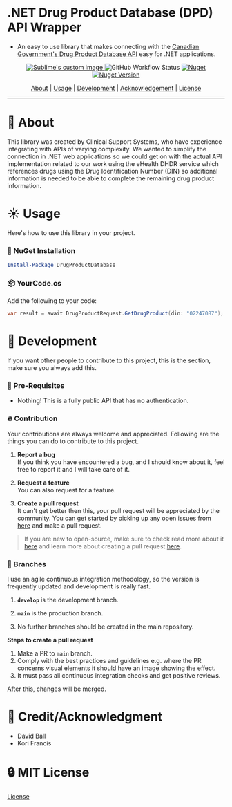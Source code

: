 ﻿# .NET Drug Product Database (DPD) API Wrapper

- An easy to use library that makes connecting with the [Canadian Government's Drug Product Database API](https://health-products.canada.ca/api/documentation/dpd-documentation-en.html) easy for .NET applications.

<p align="center">
  <a href="https://github.com/Clinical-Support-Systems/canadian-drug-product-database/actions/workflows/nuget_publish.yml">
    <img src="https://github.com/Clinical-Support-Systems/canadian-drug-product-database/actions/workflows/nuget_publish.yml/badge.svg" alt="Sublime's custom image"/>
  </a>
  <img alt="GitHub Workflow Status" src="https://img.shields.io/github/workflow/status/Clinical-Support-Systems/oneid-oauth-middleware/CI">
  <a href="https://www.nuget.org/packages/DrugProductDatabase/" target="_blank" alt="DrugProductDatabase at NuGet"><img alt="Nuget" src="https://img.shields.io/nuget/dt/DrugProductDatabase"></a>
  <a href="https://www.nuget.org/packages/DrugProductDatabase/" target="_blank" alt="DrugProductDatabase at NuGet"><img alt="Nuget Version" src="https://img.shields.io/nuget/v/DrugProductDatabase"></a>
</p>

<p align="center">
    <a href="#beginner-about">About</a> |
    <a href="#sunny-usage">Usage</a> |
    <a href="#wrench-development">Development</a> |    
    <a href="#star2-creditacknowledgment">Acknowledgement</a> |
    <a href="#lock-mit-license">License</a>
</p>

---

# :beginner: About
This library was created by Clinical Support Systems, who have experience integrating with APIs of varying complexity. We wanted to simplify the connection in .NET web applications so we could get on with the actual API implementation related to our work using the eHealth DHDR service which references drugs using the Drug Identification Number (DIN) so additional information is needed to be able to complete the remaining drug product information.

# :sunny: Usage
Here's how to use this library in your project.

###  :electric_plug: NuGet Installation

```powershell
Install-Package DrugProductDatabase
```

###  :package: YourCode.cs

Add the following to your code:

```csharp
var result = await DrugProductRequest.GetDrugProduct(din: "02247087");
```

#  :wrench: Development
If you want other people to contribute to this project, this is the section, make sure you always add this.

### :notebook: Pre-Requisites

- Nothing! This is a fully public API that has no authentication.

 ###  :fire: Contribution

 Your contributions are always welcome and appreciated. Following are the things you can do to contribute to this project.

 1. **Report a bug** <br>
 If you think you have encountered a bug, and I should know about it, feel free to report it and I will take care of it.

 2. **Request a feature** <br>
 You can also request for a feature.

 3. **Create a pull request** <br>
 It can't get better then this, your pull request will be appreciated by the community. You can get started by picking up any open issues from [here](https://github.com/Clinical-Support-Systems/oneid-oauth-middleware/issues) and make a pull request.

 > If you are new to open-source, make sure to check read more about it [here](https://www.digitalocean.com/community/tutorial_series/an-introduction-to-open-source) and learn more about creating a pull request [here](https://www.digitalocean.com/community/tutorials/how-to-create-a-pull-request-on-github).


 ### :cactus: Branches

 I use an agile continuous integration methodology, so the version is frequently updated and development is really fast.

1. **`develop`** is the development branch.

2. **`main`** is the production branch.

4. No further branches should be created in the main repository.

**Steps to create a pull request**

1. Make a PR to `main` branch.
2. Comply with the best practices and guidelines e.g. where the PR concerns visual elements it should have an image showing the effect.
3. It must pass all continuous integration checks and get positive reviews.

After this, changes will be merged.

# :star2: Credit/Acknowledgment
 * David Ball
 * Kori Francis

#  :lock: MIT License

[License](https://raw.githubusercontent.com/Clinical-Support-Systems/canadian-drug-product-database/main/LICENSE?token=AAAQP5WQ2DTNHWIGPVVICWLA73TK2)

